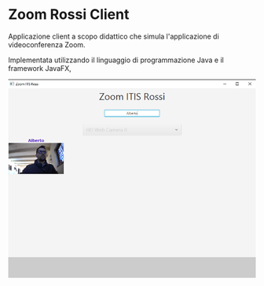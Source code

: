 # Zoom Rossi Client

Applicazione client a scopo didattico che simula l'applicazione di videoconferenza Zoom.

Implementata utilizzando il linguaggio di programmazione Java e il framework JavaFX,

![Screenshot dell'applicazione](https://raw.githubusercontent.com/acostarossi/ZoomRossiClient/main/doc/Screenshot.PNG)

